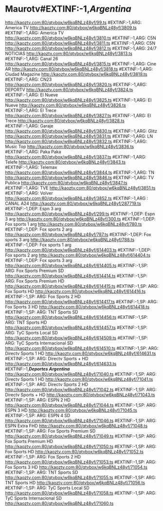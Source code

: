 # Maurotv#EXTINF:-1,*****Argentina*****
http://kaoztv.com:80/qtvbox/w6kqBNLz48yf/99.ts
#EXTINF:-1,ARG: America TV
http://kaoztv.com:80/qtvbox/w6kqBNLz48yf/3809.ts
#EXTINF:-1,ARG: America TV
http://kaoztv.com:80/qtvbox/w6kqBNLz48yf/3810.ts
#EXTINF:-1,ARG: C5N
http://kaoztv.com:80/qtvbox/w6kqBNLz48yf/3811.ts
#EXTINF:-1,ARG: C5N
http://kaoztv.com:80/qtvbox/w6kqBNLz48yf/3812.ts
#EXTINF:-1,ARG: 24/7 NOTICIAS
http://kaoztv.com:80/qtvbox/w6kqBNLz48yf/3813.ts
#EXTINF:-1,ARG: Canal 26
http://kaoztv.com:80/qtvbox/w6kqBNLz48yf/3815.ts
#EXTINF:-1,ARG: Cine AR
http://kaoztv.com:80/qtvbox/w6kqBNLz48yf/3818.ts
#EXTINF:-1,ARG: Ciudad Magazine
http://kaoztv.com:80/qtvbox/w6kqBNLz48yf/3819.ts
#EXTINF:-1,ARG: CN23
http://kaoztv.com:80/qtvbox/w6kqBNLz48yf/3820.ts
#EXTINF:-1,ARG: DEPORTV
http://kaoztv.com:80/qtvbox/w6kqBNLz48yf/3824.ts
#EXTINF:-1,ARG: El Nueve
http://kaoztv.com:80/qtvbox/w6kqBNLz48yf/3825.ts
#EXTINF:-1,ARG: El Nueve
http://kaoztv.com:80/qtvbox/w6kqBNLz48yf/3826.ts
#EXTINF:-1,ARG: El Trece
http://kaoztv.com:80/qtvbox/w6kqBNLz48yf/3827.ts
#EXTINF:-1,ARG: El Trece
http://kaoztv.com:80/qtvbox/w6kqBNLz48yf/3828.ts
#EXTINF:-1,ARG: Garaje
http://kaoztv.com:80/qtvbox/w6kqBNLz48yf/3830.ts
#EXTINF:-1,ARG: Glitz
http://kaoztv.com:80/qtvbox/w6kqBNLz48yf/3831.ts
#EXTINF:-1,ARG: LN
http://kaoztv.com:80/qtvbox/w6kqBNLz48yf/3832.ts
#EXTINF:-1,ARG: Music Top
http://kaoztv.com:80/qtvbox/w6kqBNLz48yf/3836.ts
#EXTINF:-1,ARG: Paka Paka
http://kaoztv.com:80/qtvbox/w6kqBNLz48yf/3837.ts
#EXTINF:-1,ARG: Telefe
http://kaoztv.com:80/qtvbox/w6kqBNLz48yf/3843.ts
#EXTINF:-1,ARG: Telemax
http://kaoztv.com:80/qtvbox/w6kqBNLz48yf/3844.ts
#EXTINF:-1,ARG: TN
http://kaoztv.com:80/qtvbox/w6kqBNLz48yf/3846.ts
#EXTINF:-1,ARG: TV Publica
http://kaoztv.com:80/qtvbox/w6kqBNLz48yf/3847.ts
#EXTINF:-1,ARG: TVE
http://kaoztv.com:80/qtvbox/w6kqBNLz48yf/3851.ts
#EXTINF:-1,ARG: Volver
http://kaoztv.com:80/qtvbox/w6kqBNLz48yf/3852.ts
#EXTINF:-1,ARG : CANAL A24
http://kaoztv.com:80/qtvbox/w6kqBNLz48yf/287719.ts
#EXTINF:-1,DEP: Espn 3 arg
http://kaoztv.com:80/qtvbox/w6kqBNLz48yf/299.ts
#EXTINF:-1,DEP: Espn 3 arg
http://kaoztv.com:80/qtvbox/w6kqBNLz48yf/300.ts
#EXTINF:-1,DEP: Fox sports 1 arg
http://kaoztv.com:80/qtvbox/w6kqBNLz48yf/780.ts
#EXTINF:-1,DEP: Fox sports 2 arg
http://kaoztv.com:80/qtvbox/w6kqBNLz48yf/787.ts
#EXTINF:-1,DEP: Fox sports 3 arg
http://kaoztv.com:80/qtvbox/w6kqBNLz48yf/788.ts
#EXTINF:-1,DEP: Fox sports 1 arg
http://kaoztv.com:80/qtvbox/w6kqBNLz48yf/614403.ts
#EXTINF:-1,DEP: Fox sports 2 arg
http://kaoztv.com:80/qtvbox/w6kqBNLz48yf/614404.ts
#EXTINF:-1,DEP: Fox sports 3 arg
http://kaoztv.com:80/qtvbox/w6kqBNLz48yf/614405.ts
#EXTINF:-1,SP: ARG: Fox Sports Premium SD
http://kaoztv.com:80/qtvbox/w6kqBNLz48yf/614414.ts
#EXTINF:-1,SP: ARG: Fox Sports Premium HD
http://kaoztv.com:80/qtvbox/w6kqBNLz48yf/614415.ts
#EXTINF:-1,SP: ARG: Fox Sports HD
http://kaoztv.com:80/qtvbox/w6kqBNLz48yf/614416.ts
#EXTINF:-1,SP: ARG: Fox Sports 2 HD
http://kaoztv.com:80/qtvbox/w6kqBNLz48yf/614417.ts
#EXTINF:-1,SP: ARG: Fox Sports 3 HD
http://kaoztv.com:80/qtvbox/w6kqBNLz48yf/614418.ts
#EXTINF:-1,SP: ARG: TNT Sports SD
http://kaoztv.com:80/qtvbox/w6kqBNLz48yf/614456.ts
#EXTINF:-1,SP: ARG: TNT Sports HD
http://kaoztv.com:80/qtvbox/w6kqBNLz48yf/614457.ts
#EXTINF:-1,SP: ARG: TyC Sports Local SD
http://kaoztv.com:80/qtvbox/w6kqBNLz48yf/614509.ts
#EXTINF:-1,SP: ARG: TyC Sports Internacional SD
http://kaoztv.com:80/qtvbox/w6kqBNLz48yf/614510.ts
#EXTINF:-1,SP: ARG: Directv Sports 1 HD
http://kaoztv.com:80/qtvbox/w6kqBNLz48yf/614631.ts
#EXTINF:-1,SP: ARG: Directv Sports + HD
http://kaoztv.com:80/qtvbox/w6kqBNLz48yf/614633.ts
#EXTINF:-1,*****Deportes Argentina*****
http://kaoztv.com:80/qtvbox/w6kqBNLz48yf/71040.ts
#EXTINF:-1,SP: ARG: Directv Sports 1 HD
http://kaoztv.com:80/qtvbox/w6kqBNLz48yf/71041.ts
#EXTINF:-1,SP: ARG: Directv Sports 2 HD
http://kaoztv.com:80/qtvbox/w6kqBNLz48yf/71042.ts
#EXTINF:-1,SP: ARG: Directv Sports + HD
http://kaoztv.com:80/qtvbox/w6kqBNLz48yf/71043.ts
#EXTINF:-1,SP: ARG: ESPN 2 HD
http://kaoztv.com:80/qtvbox/w6kqBNLz48yf/71044.ts
#EXTINF:-1,SP: ARG: ESPN 3 HD
http://kaoztv.com:80/qtvbox/w6kqBNLz48yf/71045.ts
#EXTINF:-1,SP: ARG: ESPN 4 SD
http://kaoztv.com:80/qtvbox/w6kqBNLz48yf/71046.ts
#EXTINF:-1,SP: ARG: ESPN Extra FHD
http://kaoztv.com:80/qtvbox/w6kqBNLz48yf/71048.ts
#EXTINF:-1,SP: ARG: Fox Sports Premium SD
http://kaoztv.com:80/qtvbox/w6kqBNLz48yf/71049.ts
#EXTINF:-1,SP: ARG: Fox Sports Premium HD
http://kaoztv.com:80/qtvbox/w6kqBNLz48yf/71050.ts
#EXTINF:-1,SP: ARG: Fox Sports HD
http://kaoztv.com:80/qtvbox/w6kqBNLz48yf/71052.ts
#EXTINF:-1,SP: ARG: Fox Sports 2 HD
http://kaoztv.com:80/qtvbox/w6kqBNLz48yf/71053.ts
#EXTINF:-1,SP: ARG: Fox Sports 3 HD
http://kaoztv.com:80/qtvbox/w6kqBNLz48yf/71054.ts
#EXTINF:-1,SP: ARG: TNT Sports SD
http://kaoztv.com:80/qtvbox/w6kqBNLz48yf/71055.ts
#EXTINF:-1,SP: ARG: TNT Sports HD
http://kaoztv.com:80/qtvbox/w6kqBNLz48yf/71056.ts
#EXTINF:-1,SP: ARG: TyC Sports Local SD
http://kaoztv.com:80/qtvbox/w6kqBNLz48yf/71058.ts
#EXTINF:-1,SP: ARG: TyC Sports Internacional SD
http://kaoztv.com:80/qtvbox/w6kqBNLz48yf/71060.ts
